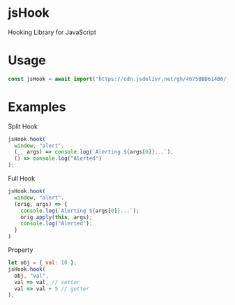 # jsHook
Hooking Library for JavaScript

# Usage
```js
const jsHook = await import("https://cdn.jsdelivr.net/gh/4675BBD614B6/jsHook/index.min.js"); 
```

# Examples

Split Hook
```js
jsHook.hook(
  window, "alert", 
  (_, args) => console.log(`Alerting ${args[0]}...`), 
  () => console.log("Alerted")
);
```

Full Hook
```js
jsHook.hook(
  window, "alert",
  (orig, args) => {
    console.log(`Alerting ${args[0]}...`);
    orig.apply(this, args);
    console.log("Alerted");
  }
)
```

Property
```js
let obj = { val: 10 };
jsHook.hook(
  obj, "val",
  val => val, // setter
  val => val + 5 // getter
);
```
